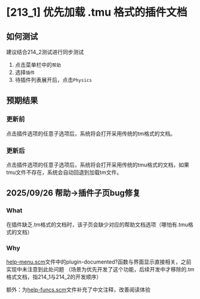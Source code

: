 # [213_1] 优先加载 .tmu 格式的插件文档

## 如何测试

建议结合214_2测试进行同步测试

1. 点击菜单栏中的`帮助`
2. 选择`插件`
3. 待插件列表展开后，点击`Physics`

## 预期结果

### 更新前

点击插件选项的任意子选项后，系统将会打开采用传统的tm格式的文档。

### 更新后

点击插件选项的任意子选项后，系统将会打开采用传统的tmu格式的文档，如果tmu文件不存在，系统会自动回退到加载tm文件。

## 2025/09/26 帮助->插件子页bug修复

### What

在插件缺乏.tm格式的文档时，该子页会缺少对应的帮助文档选项（哪怕有.tmu格式的文档）

### Why

[help-menu.scm](../TeXmacs/progs/doc/help-menu.scm)文件中的plugin-documented?函数与界面显示直接相关，之前实现中未注意到此处问题
（场景为优先开发了这个功能，后续开发中才移除的.tm格式文档，指214_1与214_2的开发顺序）

额外：为[help-funcs.scm](../TeXmacs/progs/doc/help-funcs.scm)文件补充了中文注释，改善阅读体验
